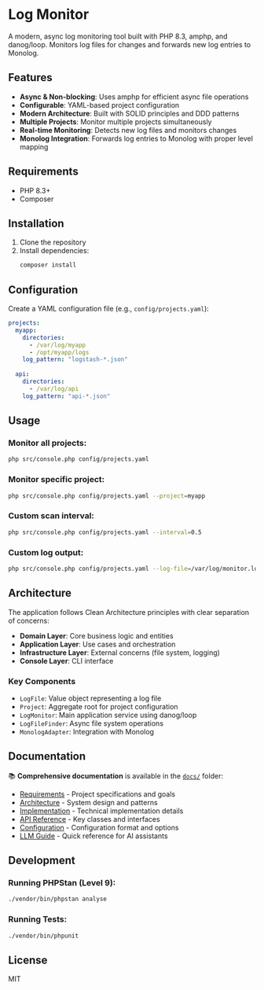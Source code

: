 # Log Monitor

A modern, async log monitoring tool built with PHP 8.3, amphp, and danog/loop. Monitors log files for changes and forwards new log entries to Monolog.

## Features

- **Async & Non-blocking**: Uses amphp for efficient async file operations
- **Configurable**: YAML-based project configuration
- **Modern Architecture**: Built with SOLID principles and DDD patterns
- **Multiple Projects**: Monitor multiple projects simultaneously
- **Real-time Monitoring**: Detects new log files and monitors changes
- **Monolog Integration**: Forwards log entries to Monolog with proper level mapping

## Requirements

- PHP 8.3+
- Composer

## Installation

1. Clone the repository
2. Install dependencies:
   ```bash
   composer install
   ```

## Configuration

Create a YAML configuration file (e.g., `config/projects.yaml`):

```yaml
projects:
  myapp:
    directories:
      - /var/log/myapp
      - /opt/myapp/logs
    log_pattern: "logstash-*.json"
  
  api:
    directories:
      - /var/log/api
    log_pattern: "api-*.json"
```

## Usage

### Monitor all projects:
```bash
php src/console.php config/projects.yaml
```

### Monitor specific project:
```bash
php src/console.php config/projects.yaml --project=myapp
```

### Custom scan interval:
```bash
php src/console.php config/projects.yaml --interval=0.5
```

### Custom log output:
```bash
php src/console.php config/projects.yaml --log-file=/var/log/monitor.log
```

## Architecture

The application follows Clean Architecture principles with clear separation of concerns:

- **Domain Layer**: Core business logic and entities
- **Application Layer**: Use cases and orchestration
- **Infrastructure Layer**: External concerns (file system, logging)
- **Console Layer**: CLI interface

### Key Components

- `LogFile`: Value object representing a log file
- `Project`: Aggregate root for project configuration
- `LogMonitor`: Main application service using danog/loop
- `LogFileFinder`: Async file system operations
- `MonologAdapter`: Integration with Monolog

## Documentation

📚 **Comprehensive documentation** is available in the [`docs/`](./docs/) folder:

- [Requirements](./docs/requirements.md) - Project specifications and goals
- [Architecture](./docs/architecture.md) - System design and patterns
- [Implementation](./docs/implementation.md) - Technical implementation details
- [API Reference](./docs/api-reference.md) - Key classes and interfaces
- [Configuration](./docs/configuration.md) - Configuration format and options
- [LLM Guide](./docs/llm-guide.md) - Quick reference for AI assistants

## Development

### Running PHPStan (Level 9):
```bash
./vendor/bin/phpstan analyse
```

### Running Tests:
```bash
./vendor/bin/phpunit
```

## License

MIT 